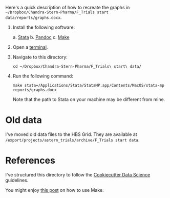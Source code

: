 Here's a quick description of how to recreate the graphs in `~/Dropbox/Chandra-Stern-Pharma/F_Trials start data/reports/graphs.docx`.

1.  Install the following software:

    a.  [Stata](http://www.stata.com/)
    b.  [Pandoc](http://pandoc.org/)
    c.  [Make](https://www.gnu.org/software/make/)

2.  Open a [terminal](https://en.wikipedia.org/wiki/Comparison_of_terminal_emulators).

3.  Navigate to this directory:

        cd ~/Dropbox/Chandra-Stern-Pharma/F_Trials\ start\ data/

4.  Run the following command:

        make stata=/Applications/Stata/StataMP.app/Contents/MacOS/stata-mp reports/graphs.docx
        
    Note that the path to Stata on your machine may be different from mine.


# Old data

I've moved old data files to the HBS Grid. They are available at `/export/projects/astern_trials/archive/F_Trials start data`.


# References

I've structured this directory to follow the [Cookiecutter Data Science](https://drivendata.github.io/cookiecutter-data-science/) guidelines.

You might enjoy [this post](https://bost.ocks.org/mike/make/) on how to use Make.
